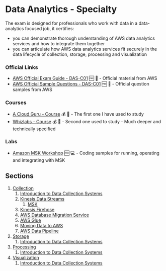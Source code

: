 # Data Analytics - Specialty

The exam is designed for professionals who work with data in a data-analytics focused job, it certifies:
  * you can demonstrate thorough understanding of AWS data analytics services and how to integrate them together
  * you can articulate how AWS data analytics services fit securely in the data lifecycle of collection, storage, processing and visualization

### Official Links

* [AWS Official Exam Guide - DAS-C01](https://d1.awsstatic.com/training-and-certification/docs-data-analytics-specialty/AWS-Certified-Data-Analytics-Specialty_Exam-Guide.pdf) 🆓 📖 - Official material from AWS
* [AWS Official Sample Questions - DAS-C01](https://d1.awsstatic.com/training-and-certification/docs-data-analytics-specialty/AWS-Certified-Data-Analytics-Specialty_Sample-Questions.pdf) 🆓 📖 - Official question samples from AWS

### Courses

* [A Cloud Guru - Course](https://acloud.guru/overview/312375cd-c136-4f1c-81dc-dbdcfff2d06b) 💰 📼 - The first one I have used to study
* [Whizlabs - Course](https://www.whizlabs.com/learn/course/aws-certified-data-analytics-specialty) 💰 📼 - Second one used to study - Much deeper and technically specified

### Labs
* [Amazon MSK Workshop](https://amazonmsk-labs.workshop.aws/en/overview.html) 🆓 💻 - Coding samples for running, operating and integrating with MSK

## Sections

1. [Collection](topics/1_collection)
    1. [Introduction to Data Collection Systems](topics/1_collection/01_theory.md)
    1. [Kinesis Data Streams](topics/1_collection/02_kinesis.md#datastreams)
        1. [MSK](topics/1_collection/03_msk.md)
    1. [Kinesis Firehose](topics/1_collection/2_kinesis.md#firehose)
    1. [AWS Database Migration Service](topics/1_collection/04_dms.md)
    1. [AWS Glue](topics/1_collection/05_glue.md)
      1. [Moving Data to AWS](topics/1_collection/06_mdta.md)
    1. [AWS Data Pipeline](topics/1_collection/07_data_pipeline.md)
2. [Storage](topics/2_storage)
    1. [Introduction to Data Collection Systems](topics/1_collection/01_theory.md)
3. [Processing](topics/3_processing)
    1. [Introduction to Data Collection Systems](topics/1_collection/01_theory.md)
4. [Visualization](topics/4_visualization)
    1. [Introduction to Data Collection Systems](topics/1_collection/01_theory.md)
